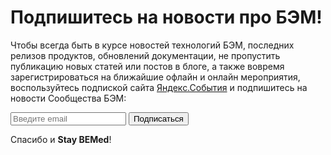 # Подпишитесь на новости про БЭМ!

Чтобы всегда быть в курсе новостей технологий БЭМ, последних релизов продуктов, обновлений документации, не пропустить публикацию новых статей или постов в блоге, а также вовремя зарегистрироваться на ближайшие офлайн и онлайн мероприятия, воспользуйтесь подпиской сайта [Яндекс.События](https://events.yandex.ru) и подпишитесь на новости Сообщества БЭМ:

<form action="https://api.tech.yandex.ru/v1/distributions/178668/subscribe/
" method="POST">
    <span class="input input_theme_islands input_size_m i-bem" data-bem='{"input":{}}'><span class="input__box"><input class="input__control" placeholder="Введите email"/></span></span> 
    <button class="button button_theme_islands button_size_m button_view_action button_type_submit button__control i-bem" data-bem='{"button":{}}' role="button" type="submit"><span class="button__text">Подписаться</span></button> 
</form>

Спасибо и **Stay BEMed**!
